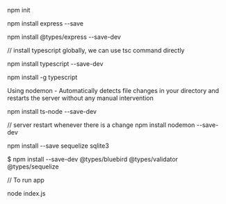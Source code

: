 npm init

npm install express --save

npm install @types/express --save-dev

// install typescript globally, we can use tsc command directly

npm install typescript --save-dev

npm install -g typescript

Using nodemon - Automatically detects file changes in your directory and restarts the server without any manual intervention

npm install ts-node --save-dev

// server restart whenever there is a change
npm install nodemon --save-dev


npm install --save sequelize sqlite3

$ npm install --save-dev @types/bluebird @types/validator @types/sequelize

// To run app

node index.js

